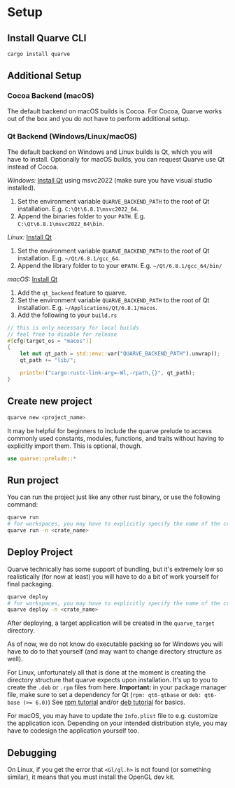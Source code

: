 # Setup

## Install Quarve CLI
```bash
cargo install quarve
```

## Additional Setup

### Cocoa Backend (macOS)

The default backend on macOS builds is Cocoa.
For Cocoa, Quarve works out of the box and you do not have to perform additional setup.

### Qt Backend (Windows/Linux/macOS)

The default backend on Windows and Linux builds is Qt, which you will have to install.
Optionally for macOS builds, you can request Quarve use Qt instead of Cocoa.

*Windows:*
[Install Qt](https://www.qt.io/download-dev) using msvc2022 (make sure you have visual studio installed).
1. Set the environment variable `QUARVE_BACKEND_PATH` to the root of Qt installation.
E.g. `C:\Qt\6.8.1\msvc2022_64`.
2. Append the binaries folder to your `PATH`. E.g. `C:\Qt\6.8.1\msvc2022_64\bin`.

*Linux:*
[Install Qt](https://www.qt.io/download-dev)
1. Set the environment variable `QUARVE_BACKEND_PATH` to the root of Qt installation.
E.g. `~/Qt/6.8.1/gcc_64`.
2. Append the library folder to to your e`PATH`. E.g. `~/Qt/6.8.1/gcc_64/bin/`

*macOS:*
[Install Qt](https://www.qt.io/download-dev)
1. Add the `qt_backend` feature to quarve.
2. Set the environment variable `QUARVE_BACKEND_PATH` to the root of Qt installation.
E.g. `~/Applications/Qt/6.8.1/macos`.
3. Add the following to your `build.rs`
```rust
// this is only necessary for local builds
// feel free to disable for release
#[cfg(target_os = "macos")]
{
    let mut qt_path = std::env::var("QUARVE_BACKEND_PATH").unwrap();
    qt_path += "lib/";

    println!("cargo:rustc-link-arg=-Wl,-rpath,{}", qt_path);
}
```

## Create new project
```bash
quarve new <project_name>
```

It may be helpful for beginners to include the quarve prelude to access commonly
used constants, modules, functions, and traits without having to explicitly import them.
This is optional, though.
```rust
use quarve::prelude::*
```

## Run project
You can run the project just like any other rust binary, or use the following command:
```bash
quarve run
# for workspaces, you may have to explicitly specify the name of the crate
quarve run -n <crate_name>
```

## Deploy Project
Quarve technically has some support of bundling, but it's extremely low
so realistically (for now at least) you will have to do a bit
of work yourself for final packaging.

```bash
quarve deploy
# for workspaces, you may have to explicitly specify the name of the crate
quarve deploy -n <crate_name>
```
After deploying, a target application will be created in the `quarve_target` directory.

As of now, we do not know do executable packing so for Windows you will
have to do to that yourself (and may want to change directory structure as well).

For Linux, unfortunately all that is done at the moment is
creating the directory structure that quarve expects upon installation.
It's up to you to create the `.deb` or `.rpm` files from here. **Important:**
in your package manager file, make sure to set a dependency for
Qt (`rpm: qt6-qtbase` or `deb: qt6-base (>= 6.0)`)
See [rpm tutorial](https://www.redhat.com/en/blog/create-rpm-package) and/or
[deb tutorial](https://ubuntuforums.org/showthread.php?t=910717) for basics.

For macOS, you may have to update the `Info.plist` file to
e.g. customize the application icon. Depending on your intended distribution style,
you may have to codesign the application yourself too.

## Debugging

On Linux, if you get the error that `<Gl/gl.h>` is not found (or something similar),
it means that you must install the OpenGL dev kit.

